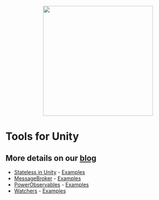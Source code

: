 <p float="left" align="middle">
<img src="https://static.wixstatic.com/media/f68c42_a8586a81f2c24065b8d0c3eaa4c6d4d2~mv2.png" height="300">
</p>

# Tools for Unity

## More details on our [blog](https://www.gbrosgames.com/blog)

- [Stateless in Unity](https://www.gbrosgames.com/posts/Stateless-in-Unity) - [Examples](https://github.com/GbrosGames/Tools?path=Assets/Stateless)
- [MessageBroker](https://www.gbrosgames.com/posts/UniRx-Series-Part-1-MessageBroker) - [Examples](https://github.com/GbrosGames/Tools?path=Assets/UniRx/MessageBroker)
- [PowerObservables](https://www.gbrosgames.com/posts/UniRx-PowerObservables) - [Examples](https://github.com/GbrosGames/Tools?path=Assets/UniRx/PowerObservables)
- [Watchers](https://www.gbrosgames.com/posts/Watchers/) - [Examples](https://github.com/GbrosGames/Tools?path=Assets/Watchers)
